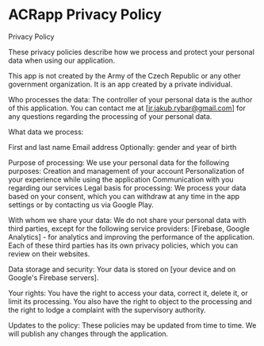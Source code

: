 # ACRapp Privacy Policy

Privacy Policy

These privacy policies describe how we process and protect your personal data when using our application.

This app is not created by the Army of the Czech Republic or any other government organization. It is an app created by a private individual.

Who processes the data: 
The controller of your personal data is the author of this application. You can contact me at [jr.jakub.rybar@gmail.com] for any questions regarding the processing of your personal data.

What data we process:

First and last name
Email address
Optionally: gender and year of birth

Purpose of processing: We use your personal data for the following purposes:
Creation and management of your account
Personalization of your experience while using the application
Communication with you regarding our services
Legal basis for processing: We process your data based on your consent, which you can withdraw at any time in the app settings or by contacting us via Google Play.

With whom we share your data: 
We do not share your personal data with third parties, except for the following service providers:
[Firebase, Google Analytics] - for analytics and improving the performance of the application. Each of these third parties has its own privacy policies, which you can review on their websites.

Data storage and security: 
Your data is stored on [your device and on Google's Firebase servers].

Your rights: 
You have the right to access your data, correct it, delete it, or limit its processing. You also have the right to object to the processing and the right to lodge a complaint with the supervisory authority.

Updates to the policy: 
These policies may be updated from time to time. We will publish any changes through the application.
